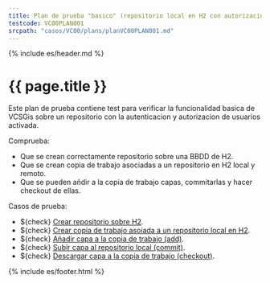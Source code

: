 ```yaml
---
title: Plan de prueba "basico" (repositorio local en H2 con autorizacion)
testcode: VC00PLAN001
srcpath: "casos/VC00/plans/planVC00PLAN001.md"
---
```


{% include es/header.md %}

# {{ page.title }}

Este plan de prueba contiene test para verificar la funcionalidad basica de VCSGis sobre 
un repositorio con la autenticacion y autorizacion de usuarios activada.

Comprueba:
* Que se crean correctamente repositorio sobre una BBDD de H2.
* Que se crean copia de trabajo asociadas a un repositorio en H2 local y remoto.
* Que se pueden añdir a la copia de trabajo capas, commitarlas y hacer checkout de ellas.

Casos de prueba:
* ${check} [Crear repositorio sobre H2](../CR00/CP001/testVC00CR00CP001.md).
* ${check} [Crear copia de trabajo asoiada a un repositorio local en H2](../CW00/CP001/testVC00CW00CP001.md).
* ${check} [Añadir capa a la copia de trabajo (add)](../AD00/CP001/testVC00AD00CP001.md).
* ${check} [Subir capa al repositorio local (commit)](../SY00/CP001/testVC00SY00CP001.md).
* ${check} [Descargar capa a la copia de trabajo (checkout)](../CO00/CP001/testVC00CO00CP001.md).


{% include es/footer.html %}


